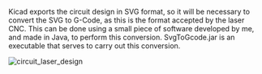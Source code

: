 Kicad exports the circuit design in SVG format, so it will be necessary to convert the SVG to G-Code, as this is the format accepted by the laser CNC. 
This can be done using a small piece of software developed by me, and made in Java, to perform this conversion. 
SvgToGcode.jar is an executable that serves to carry out this conversion.

![circuit_laser_design](https://user-images.githubusercontent.com/16022034/230806145-c21f5b56-b6b5-4d8d-bc4b-eba4c8a50133.png)
